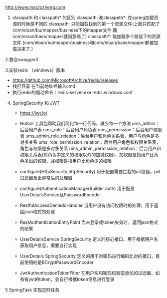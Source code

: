 http://www.macrozheng.com
1. classpath 和 classpath* 的区别
  classpath: 和classpath*: 在spring加载资源的时候是不同的
  classpath: 只能加载找到的第一个资源文件(上面只匹配了com/eloan/bu/mapper/business下的mapper文件,而com/eloan/base/mapper就陪忽略了)
  classpath*: 能加载多个路径下的资源文件.(com/eloan/bu/mapper/business和com/eloan/base/mapper都被加载进来了.)

2.整合swagger2

3.安装redis （windows）版本
  * https://github.com/MicrosoftArchive/redis/releases
  * 找打目录 在当前地址栏输入cmd
  * 执行redis的启动命令：redis-server.exe redis.windows.conf  
  
4. SpringSecurity 和 JWT
   * https://jwt.io/
   * Hutool 工具包帮助我们简化每一行代码，减少每一个方法
   ums_admin：后台用户表
   ums_role：后台用户角色表
   ums_permission：后台用户权限表
   ums_admin_role_relation：后台用户和角色关系表，用户与角色是多对多关系
   ums_role_permission_relation：后台用户角色和权限关系表，角色与权限是多对多关系
   ums_admin_permission_relation：后台用户和权限关系表(除角色中定义的权限以外的加减权限)，加权限是指用户比角色多出的权限，减权限是指用户比角色少的权限
   
    * configure(HttpSecurity httpSecurity) 用于配置需要拦截的url路径，jwt过滤器及出异常后的处理器
    * configure(AuthenticationManagerBuilder auth) 用于配置UserDetailsService及PasswordEncode
    * RestfulAccessDenieddHandler 当用户没有访问权限时的处理，用于返回json格式的处理
    * RestAuthenticationEntryPoint 当未登录或token失效时，返回json格式的结果
    * UserDetailsService SpringSecurity 定义的核心接口，用于根据用户名获取用户信息，需要自行实现
    * UserDetails SpringSecurity 定义的用于对密码进行编码比对的接口，目前使用的是BCryptPasswordEncoder
    * JwtAuthenticationTokenFilter 在用户名和密码校验前添加的过滤器，如有有jwt的token，会自行根据token信息进行登录

5 SpringTask 实现定时任务